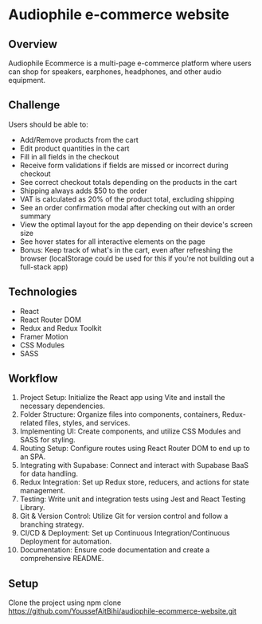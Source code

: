 # Audiophile e-commerce website

## Overview
Audiophile Ecommerce is a multi-page e-commerce platform where users can shop for speakers, earphones, headphones, and other audio equipment.

## Challenge
Users should be able to:
* Add/Remove products from the cart
* Edit product quantities in the cart
* Fill in all fields in the checkout
* Receive form validations if fields are missed or incorrect during checkout
* See correct checkout totals depending on the products in the cart
* Shipping always adds $50 to the order
* VAT is calculated as 20% of the product total, excluding shipping
* See an order confirmation modal after checking out with an order summary
* View the optimal layout for the app depending on their device's screen size
* See hover states for all interactive elements on the page
* Bonus: Keep track of what's in the cart, even after refreshing the browser (localStorage could be used for this if you're not building out a full-stack app)

## Technologies
* React
* React Router DOM
* Redux and Redux Toolkit
* Framer Motion
* CSS Modules
* SASS

## Workflow

1. Project Setup: Initialize the React app using Vite and install the necessary dependencies.
2. Folder Structure: Organize files into components, containers, Redux-related files, styles, and services.
3. Implementing UI: Create components, and utilize CSS Modules and SASS for styling.
4. Routing Setup: Configure routes using React Router DOM to end up to an SPA.
5. Integrating with Supabase: Connect and interact with Supabase BaaS for data handling.
6. Redux Integration: Set up Redux store, reducers, and actions for state management.
7. Testing: Write unit and integration tests using Jest and React Testing Library.
8. Git & Version Control: Utilize Git for version control and follow a branching strategy.
9. CI/CD & Deployment: Set up Continuous Integration/Continuous Deployment for automation.
10. Documentation: Ensure code documentation and create a comprehensive README.

## Setup

Clone the project using npm clone https://github.com/YoussefAitBihi/audiophile-ecommerce-website.git

